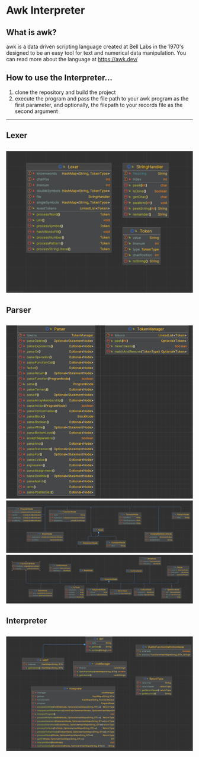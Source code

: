 # Awk Interpreter
## What is awk?
awk is a data driven scripting language created at Bell Labs in the 1970's designed to be an easy tool for text and numerical data manipulation.
You can read more about the language at https://awk.dev/

## How to use the Interpreter...
1. clone the repository and build the project
2. execute the program and pass the file path to your awk program as the first parameter, and optionally, the filepath to your records file as the second argument
---
## Lexer
![img.png](uml_imgs/lexer.png)
---
## Parser
![img.png](uml_imgs/parser.png)
![img.png](uml_imgs/parser_nodes.png)
![img.png](uml_imgs/parser_statementnodes.png)
---
## Interpreter
![img.png](uml_imgs/interpreter.png)
---
